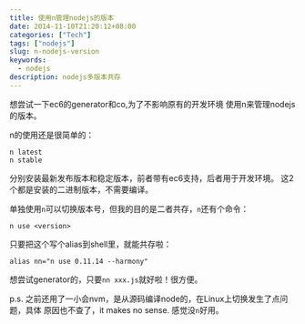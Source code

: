 ```yaml
---
title: 使用n管理nodejs的版本
date: 2014-11-10T21:20:12+08:00
categories: ["Tech"]
tags: ["nodejs"]
slug: n-nodejs-version
keywords:
  - nodejs
description: nodejs多版本共存
---
```


想尝试一下ec6的generator和co,为了不影响原有的开发环境
使用n来管理nodejs的版本。

n的使用还是很简单的：
```shell
n latest
n stable
```
分别安装最新发布版本和稳定版本，前者带有ec6支持，后者用于开发环境。
这2个都是安装的二进制版本，不需要编译。

单独使用`n`可以切换版本号，但我的目的是二者共存，`n`还有个命令：
```shell
n use <version>
```
只要把这个写个alias到shell里，就能共存啦：
```shell
alias nn="n use 0.11.14 --harmony"
```
想尝试generator的，只要`nn xxx.js`就好啦！很方便。

p.s. 之前还用了一小会nvm，是从源码编译node的，在Linux上切换发生了点问题，具体
原因也不查了，it makes no sense. 感觉没`n`好用。